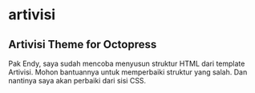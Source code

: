 artivisi
========

## Artivisi Theme for Octopress

Pak Endy, saya sudah mencoba menyusun struktur HTML dari template Artivisi. Mohon bantuannya untuk memperbaiki struktur yang salah. Dan nantinya saya akan perbaiki dari sisi CSS.
